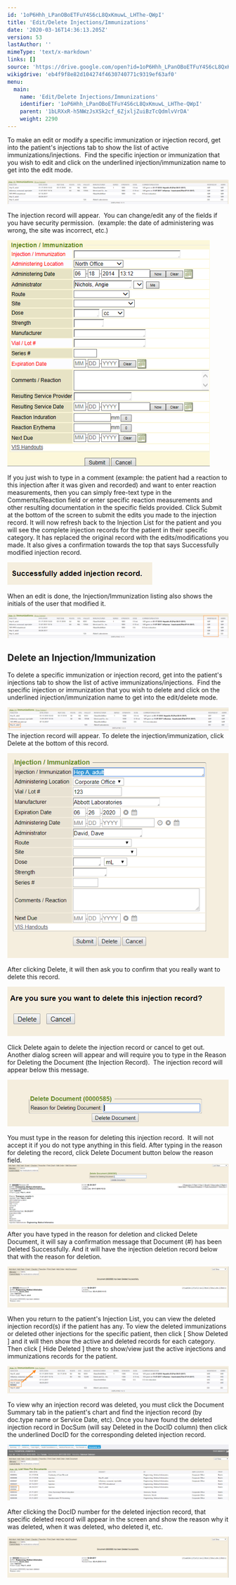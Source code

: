 ```yaml
---
id: '1oP6Hhh_LPanOBoETFuY4S6cL8QxKmuwL_LHThe-QWpI'
title: 'Edit/Delete Injections/Immunizations'
date: '2020-03-16T14:36:13.205Z'
version: 53
lastAuthor: ''
mimeType: 'text/x-markdown'
links: []
source: 'https://drive.google.com/open?id=1oP6Hhh_LPanOBoETFuY4S6cL8QxKmuwL_LHThe-QWpI'
wikigdrive: 'eb4f9f8e82d104274f4630740771c9319ef63af0'
menu:
  main:
    name: 'Edit/Delete Injections/Immunizations'
    identifier: '1oP6Hhh_LPanOBoETFuY4S6cL8QxKmuwL_LHThe-QWpI'
    parent: '1bLRXxR-h5NWzJsXSk2cf_6ZjxljZuiBzTcQdmlvVrDA'
    weight: 2290
---
```

To make an edit or modify a specific immunization or injection record, get into the patient's injections tab to show the list of active immunizations/injections.  Find the specific injection or immunization that you wish to edit and click on the underlined injection/immunization name to get into the edit mode.

![](edit-delete-injections-immunizations.assets/1000020100000640000000B2028CF9B326D101D7.png)

The injection record will appear.  You can change/edit any of the fields if you have security permission.  (example: the date of administering was wrong, the site was incorrect, etc.)

![](edit-delete-injections-immunizations.assets/10000201000001CD00000201B49571D82E7E9E2E.png)

If you just wish to type in a comment (example: the patient had a reaction to this injection after it was given and recorded) and want to enter reaction measurements, then you can simply free-text type in the Comments/Reaction field or enter specific reaction measurements and other resulting documentation in the specific fields provided.
Click Submit at the bottom of the screen to submit the edits you made to the injection record.
It will now refresh back to the Injection List for the patient and you will see the complete injection records for the patient in their specific category. It has replaced the original record with the edits/modifications you made.
It also gives a confirmation towards the top that says Successfully modified injection record.

![](edit-delete-injections-immunizations.assets/100002010000014A00000033AE967B617D8DE5C2.png)

When an edit is done, the Injection/Immunization listing also shows the initials of the user that modified it.

![](edit-delete-injections-immunizations.assets/1000020100000640000000B28A180EB48A9A14AC.png)


## **Delete an Injection/Immunization**

To delete a specific immunization or injection record, get into the patient's injections tab to show the list of active immunizations/injections.  Find the specific injection or immunization that you wish to delete and click on the underlined injection/immunization name to get into the edit/delete mode.

![](edit-delete-injections-immunizations.assets/1000020100000640000000A8D64D42D0E5B5793D.png)
The injection record will appear. To delete the injection/immunization, click Delete at the bottom of this record.

![](edit-delete-injections-immunizations.assets/10000201000002580000022A1703C3224BFD42A6.png)

After clicking Delete, it will then ask you to confirm that you really want to delete this record.

![](edit-delete-injections-immunizations.assets/10000201000001EF000000709B327F2B3835D7D8.png)

Click Delete again to delete the injection record or cancel to get out.
Another dialog screen will appear and will require you to type in the Reason for Deleting the Document (the Injection Record).  The injection record will appear below this message.

![](edit-delete-injections-immunizations.assets/100002010000027A0000008695E1216F425F42B8.png)

You must type in the reason for deleting this injection record.  It will not accept it if you do not type anything in this field.
After typing in the reason for deleting the record, click Delete Document button below the reason field.
![](edit-delete-injections-immunizations.assets/1000020100000640000001D420307864FB4B1A94.png)
After you have typed in the reason for deletion and clicked Delete Document, it will say a confirmation message that Document (#) has been Deleted Successfully. And it will have the injection deletion record below that with the reason for deletion.

![](edit-delete-injections-immunizations.assets/100002010000064000000128C1BF64CD6006E2C5.png)

When you return to the patient's Injection List, you can view the deleted injection record(s) if the patient has any.
To view the deleted immunizations or deleted other injections for the specific patient, then click [ Show Deleted ] and it will then show the active and deleted records for each category. Then click [ Hide Deleted ] there to show/view just the active injections and immunizations records for the patient.

![](edit-delete-injections-immunizations.assets/1000020100000640000000C685C632B499884D80.png)

To view why an injection record was deleted, you must click the Document Summary tab in the patient's chart and find the injection record (by doc.type name or Service Date, etc).
Once you have found the deleted injection record in DocSum (will say Deleted in the DocID column) then click the underlined DocID for the corresponding deleted injection record.

![](edit-delete-injections-immunizations.assets/10000201000006400000019614EB20B2D43E4131.png)

After clicking the DocID number for the deleted injection record, that specific deleted record will appear in the screen and show the reason why it was deleted, when it was deleted, who deleted it, etc.

![](edit-delete-injections-immunizations.assets/100002010000064000000128C1BF64CD6006E2C5.png)

